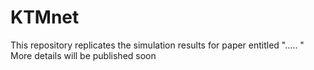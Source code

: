 # KTMnet
This repository replicates the simulation results for paper entitled "..... "
More details will be published soon
